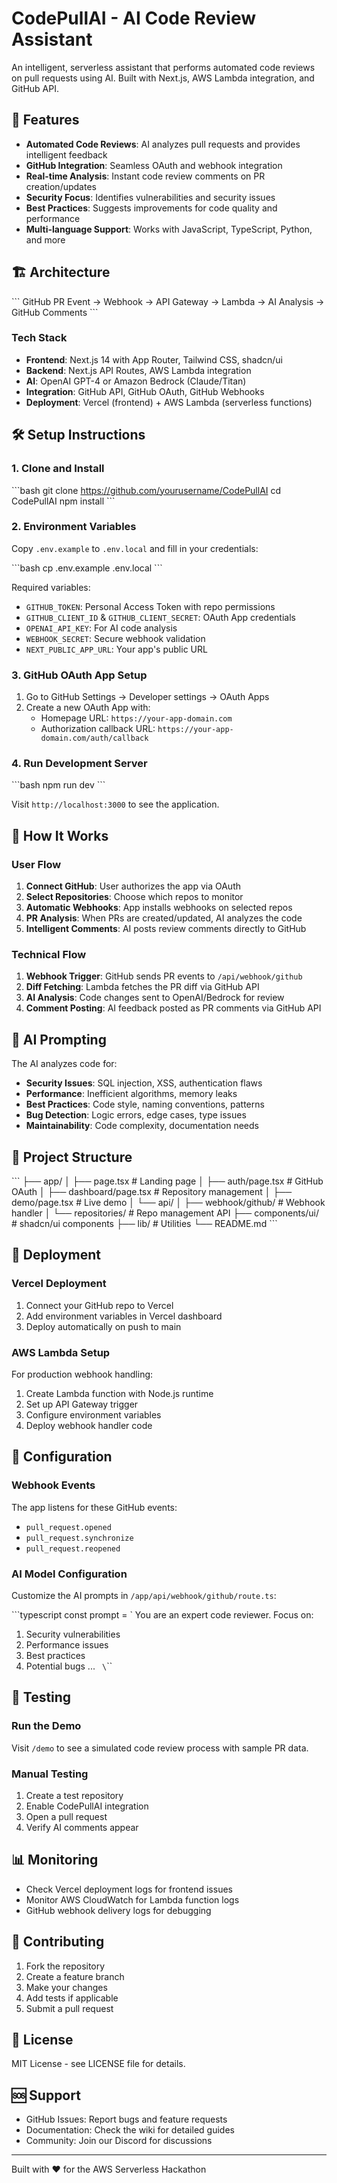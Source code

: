 # CodePullAI - AI Code Review Assistant

An intelligent, serverless assistant that performs automated code reviews on pull requests using AI. Built with Next.js, AWS Lambda integration, and GitHub API.

## 🚀 Features

- **Automated Code Reviews**: AI analyzes pull requests and provides intelligent feedback
- **GitHub Integration**: Seamless OAuth and webhook integration
- **Real-time Analysis**: Instant code review comments on PR creation/updates
- **Security Focus**: Identifies vulnerabilities and security issues
- **Best Practices**: Suggests improvements for code quality and performance
- **Multi-language Support**: Works with JavaScript, TypeScript, Python, and more

## 🏗️ Architecture

\`\`\`
GitHub PR Event → Webhook → API Gateway → Lambda → AI Analysis → GitHub Comments
\`\`\`

### Tech Stack

- **Frontend**: Next.js 14 with App Router, Tailwind CSS, shadcn/ui
- **Backend**: Next.js API Routes, AWS Lambda integration
- **AI**: OpenAI GPT-4 or Amazon Bedrock (Claude/Titan)
- **Integration**: GitHub API, GitHub OAuth, GitHub Webhooks
- **Deployment**: Vercel (frontend) + AWS Lambda (serverless functions)

## 🛠️ Setup Instructions

### 1. Clone and Install

\`\`\`bash
git clone https://github.com/yourusername/CodePullAI
cd CodePullAI
npm install
\`\`\`

### 2. Environment Variables

Copy `.env.example` to `.env.local` and fill in your credentials:

\`\`\`bash
cp .env.example .env.local
\`\`\`

Required variables:
- `GITHUB_TOKEN`: Personal Access Token with repo permissions
- `GITHUB_CLIENT_ID` & `GITHUB_CLIENT_SECRET`: OAuth App credentials
- `OPENAI_API_KEY`: For AI code analysis
- `WEBHOOK_SECRET`: Secure webhook validation
- `NEXT_PUBLIC_APP_URL`: Your app's public URL

### 3. GitHub OAuth App Setup

1. Go to GitHub Settings → Developer settings → OAuth Apps
2. Create a new OAuth App with:
   - Homepage URL: `https://your-app-domain.com`
   - Authorization callback URL: `https://your-app-domain.com/auth/callback`

### 4. Run Development Server

\`\`\`bash
npm run dev
\`\`\`

Visit `http://localhost:3000` to see the application.

## 🔄 How It Works

### User Flow

1. **Connect GitHub**: User authorizes the app via OAuth
2. **Select Repositories**: Choose which repos to monitor
3. **Automatic Webhooks**: App installs webhooks on selected repos
4. **PR Analysis**: When PRs are created/updated, AI analyzes the code
5. **Intelligent Comments**: AI posts review comments directly to GitHub

### Technical Flow

1. **Webhook Trigger**: GitHub sends PR events to `/api/webhook/github`
2. **Diff Fetching**: Lambda fetches the PR diff via GitHub API
3. **AI Analysis**: Code changes sent to OpenAI/Bedrock for review
4. **Comment Posting**: AI feedback posted as PR comments via GitHub API

## 🤖 AI Prompting

The AI analyzes code for:

- **Security Issues**: SQL injection, XSS, authentication flaws
- **Performance**: Inefficient algorithms, memory leaks
- **Best Practices**: Code style, naming conventions, patterns
- **Bug Detection**: Logic errors, edge cases, type issues
- **Maintainability**: Code complexity, documentation needs

## 📁 Project Structure

\`\`\`
├── app/
│   ├── page.tsx              # Landing page
│   ├── auth/page.tsx         # GitHub OAuth
│   ├── dashboard/page.tsx    # Repository management
│   ├── demo/page.tsx         # Live demo
│   └── api/
│       ├── webhook/github/   # Webhook handler
│       └── repositories/     # Repo management API
├── components/ui/            # shadcn/ui components
├── lib/                      # Utilities
└── README.md
\`\`\`

## 🚀 Deployment

### Vercel Deployment

1. Connect your GitHub repo to Vercel
2. Add environment variables in Vercel dashboard
3. Deploy automatically on push to main

### AWS Lambda Setup

For production webhook handling:

1. Create Lambda function with Node.js runtime
2. Set up API Gateway trigger
3. Configure environment variables
4. Deploy webhook handler code

## 🔧 Configuration

### Webhook Events

The app listens for these GitHub events:
- `pull_request.opened`
- `pull_request.synchronize`
- `pull_request.reopened`

### AI Model Configuration

Customize the AI prompts in `/app/api/webhook/github/route.ts`:

\`\`\`typescript
const prompt = `
You are an expert code reviewer. Focus on:
1. Security vulnerabilities
2. Performance issues
3. Best practices
4. Potential bugs
...
`
\`\`\`

## 🧪 Testing

### Run the Demo

Visit `/demo` to see a simulated code review process with sample PR data.

### Manual Testing

1. Create a test repository
2. Enable CodePullAI integration
3. Open a pull request
4. Verify AI comments appear

## 📊 Monitoring

- Check Vercel deployment logs for frontend issues
- Monitor AWS CloudWatch for Lambda function logs
- GitHub webhook delivery logs for debugging

## 🤝 Contributing

1. Fork the repository
2. Create a feature branch
3. Make your changes
4. Add tests if applicable
5. Submit a pull request

## 📄 License

MIT License - see LICENSE file for details.

## 🆘 Support

- GitHub Issues: Report bugs and feature requests
- Documentation: Check the wiki for detailed guides
- Community: Join our Discord for discussions

---

Built with ❤️ for the AWS Serverless Hackathon
